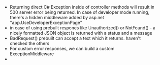 
- Returning direct C# Exception inside of controller methods will result in 500 server error being returned. In case of developer mode running, there's a hidden middleware added by asp.net "app.UseDeveloperExceptionPage"
- in case of using prebuilt respones like Unauthorized() or NotFound() - a nicely formatted JSON object is returned with a status and a message
- BadRequest() prebuilt can accept a text which it returns. haven't checked the others
- For custom error responses, we can build a custom ExceptionMiddleware
- 